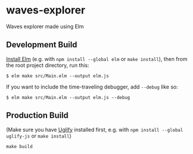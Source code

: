 # waves-explorer
Waves explorer made using Elm

## Development Build

[Install Elm](https://guide.elm-lang.org/install.html) (e.g. with `npm install --global elm` or `make install`), then from the root project directory, run this:

```
$ elm make src/Main.elm --output elm.js
```

If you want to include the time-traveling debugger, add `--debug` like so:

```
$ elm make src/Main.elm --output elm.js --debug
```

## Production Build

(Make sure you have [Uglify](http://lisperator.net/uglifyjs/) installed first, e.g. with `npm install --global uglify-js` or `make install`)

```
make build
```
